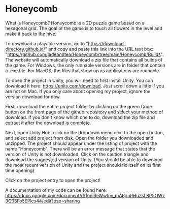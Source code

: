 # Honeycomb

What is Honeycomb?
    Honeycomb is a 2D puzzle game based on a hexagonal grid. The goal of the game is to touch all flowers in the level and make it back to the hive.

To download a playable version, go to "https://download-directory.github.io/" and copy and paste this link into the URL text box: "https://github.com/jadeandtea/Honeycomb/tree/main/Honeycomb/Builds". The website will automatically download a zip file that contains all builds of the game. For Windows, the only runnable versions are in folder that contain a .exe file. For MacOS, the files that show up as applications are runnable.


To open the project in Unity, you will need to first install Unity. You can download it here: https://unity.com/download. Just scroll down a little if you are not on Mac. If you only care about opening my project, ignore the version download for now. 

First, download the entire project folder by clicking on the green Code button on the front page of the github repository and select your method of download. If you don't know which one to do, download the zip file and extract it after the download is complete. 

Next, open Unity Hub, click on the dropdown menu next to the open button, and select add project from disk. Open the folder you downloaded and unzipped. The project should appear under the listing of project with the name "Honeycomb". There will be an error message that states that the version of Unity is not downloaded. Click on the caution triangle and download the suggested version of Unity. (You should be able to download the most recent version of Unity and the project should fix itself on its first time opening)

Click on the project entry to open the project!


A documentation of my code can be found here: https://docs.google.com/document/d/1oniReWwtnv_mA6jrn9Hu2sL8P5OWz3Q33Fo5EPlcs44/edit?usp=sharing
